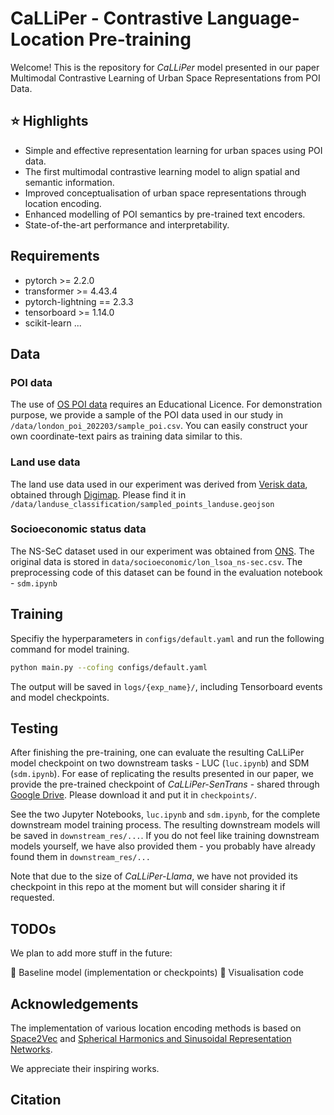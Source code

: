 # CaLLiPer - Contrastive Language-Location Pre-training
Welcome! This is the repository for *CaLLiPer* model presented in our paper Multimodal Contrastive Learning of Urban Space Representations from POI Data.

## :star: Highlights

- Simple and effective representation learning for urban spaces using POI data.
- The first multimodal contrastive learning model to align spatial and semantic information.
- Improved conceptualisation of urban space representations through location encoding.
- Enhanced modelling of POI semantics by pre-trained text encoders.
- State-of-the-art performance and interpretability.


## Requirements
- pytorch >= 2.2.0
- transformer >= 4.43.4
- pytorch-lightning == 2.3.3
- tensorboard >= 1.14.0
- scikit-learn 
...

## Data

### POI data
The use of [OS POI data](https://www.ordnancesurvey.co.uk/products/points-of-interest) requires an Educational Licence. For demonstration purpose, we provide a sample of the POI data used in our study in `/data/london_poi_202203/sample_poi.csv`. You can easily construct your own coordinate-text pairs as training data similar to this.

### Land use data
The land use data used in our experiment was derived from [Verisk data](https://www.verisk.com/en-gb/solutions/land-buildings-data/), obtained through [Digimap](https://digimap.edina.ac.uk/roam/map/verisk). Please find it in `/data/landuse_classification/sampled_points_landuse.geojson`

### Socioeconomic status data
The NS-SeC dataset used in our experiment was obtained from [ONS](https://www.ons.gov.uk/). The original data is stored in `data/socioeconomic/lon_lsoa_ns-sec.csv`. The preprocessing code of this dataset can be found in the evaluation notebook - `sdm.ipynb`


## Training
Specifiy the hyperparameters in `configs/default.yaml` and run the following command for model training.

```bash
python main.py --cofing configs/default.yaml
```
The output will be saved in `logs/{exp_name}/`, including Tensorboard events and model checkpoints. 

## Testing
After finishing the pre-training, one can evaluate the resulting CaLLiPer model checkpoint on two downstream tasks - LUC (`luc.ipynb`) and SDM (`sdm.ipynb`). For ease of replicating the results presented in our paper, we provide the pre-trained checkpoint of *CaLLiPer-SenTrans* - shared through [Google Drive](https://drive.google.com/drive/folders/1MIou67A5rSIHaGVB5DN2Sce3iHO7t_2W?usp=drive_link). Please download it and put it in `checkpoints/`.

See the two Jupyter Notebooks, `luc.ipynb` and `sdm.ipynb`, for the complete downstream model training process. The resulting downstream models will be saved in `downstream_res/...`. If you do not feel like training downstream models yourself, we have also provided them - you probably have already found them in `downstream_res/...`



Note that due to the size of *CaLLiPer-Llama*, we have not provided its checkpoint in this repo at the moment but will consider sharing it if requested.

## TODOs
We plan to add more stuff in the future:

:black_square_button: Baseline model (implementation or checkpoints)
:black_square_button: Visualisation code

## Acknowledgements

The implementation of various location encoding methods is based on [Space2Vec](https://github.com/gengchenmai/space2vec) and [Spherical Harmonics and Sinusoidal Representation Networks](https://github.com/MarcCoru/locationencoder).

We appreciate their inspiring works.

## Citation

```bibtex

```